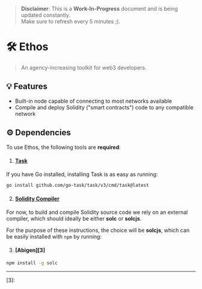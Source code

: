 > **Disclaimer**: This is a **Work-In-Progress** document and is being updated constantly.
> <br /> Make sure to refresh every 5 minutes ;).

# 🛠 Ethos
> An agency-increasing toolkit for web3 developers.

## 💡 Features

- Built-in node capable of connecting to most networks available
- Compile and deploy Solidity ("smart contracts") code to any compatible network

## ⚙️ Dependencies

To use Ethos, the following tools are **required**:

1. #### [Task][1]

If you have Go installed, installing Task is as easy as running: 
```bash
go install github.com/go-task/task/v3/cmd/task@latest
```

2. #### [Solidity Compiler][2]

For now, to build and compile Solidity source code we rely on
an external compiler, which should ideally be either **solc** or **solcjs**.

For the purpose of these instructions, the choice will be **solcjs**, which
can be easily installed with `npm` by running: 

3. #### [Abigen][3] 

```bash
npm install -g solc
```

---

[1]: https://taskfile.dev/#/installation
[2]: https://docs.soliditylang.org/en/v0.8.13/installing-solidity.html
[3]:
